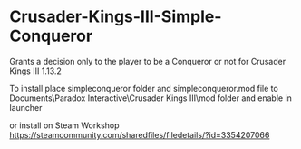 # Crusader-Kings-III-Simple-Conqueror

Grants a decision only to the player to be a Conqueror or not for Crusader Kings III 1.13.2

To install place simpleconqueror folder and simpleconqueror.mod file to Documents\Paradox Interactive\Crusader Kings III\mod folder and enable in launcher

or install on Steam Workshop https://steamcommunity.com/sharedfiles/filedetails/?id=3354207066
